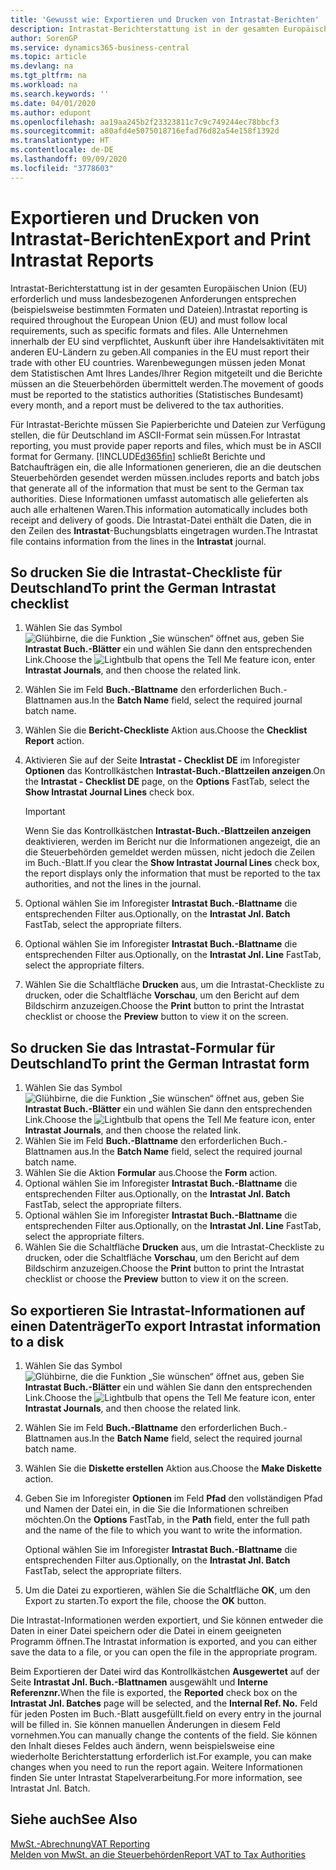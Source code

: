 ```yaml
---
title: 'Gewusst wie: Exportieren und Drucken von Intrastat-Berichten'
description: Intrastat-Berichterstattung ist in der gesamten Europäischen Union (EU) erforderlich und muss landesbezogenen Anforderungen entsprechen (beispielsweise bestimmten Formaten und Dateien). Alle Unternehmen innerhalb der EU sind verpflichtet, Auskunft über ihre Handelsaktivitäten mit anderen EU-Ländern zu geben.
author: SorenGP
ms.service: dynamics365-business-central
ms.topic: article
ms.devlang: na
ms.tgt_pltfrm: na
ms.workload: na
ms.search.keywords: ''
ms.date: 04/01/2020
ms.author: edupont
ms.openlocfilehash: aa19aa245b2f23323811c7c9c749244ec78bbcf3
ms.sourcegitcommit: a80afd4e5075018716efad76d82a54e158f1392d
ms.translationtype: HT
ms.contentlocale: de-DE
ms.lasthandoff: 09/09/2020
ms.locfileid: "3778603"
---
```

# <a name="export-and-print-intrastat-reports"></a><span data-ttu-id="d4712-104">Exportieren und Drucken von Intrastat-Berichten</span><span class="sxs-lookup"><span data-stu-id="d4712-104">Export and Print Intrastat Reports</span></span>
<span data-ttu-id="d4712-105">Intrastat-Berichterstattung ist in der gesamten Europäischen Union (EU) erforderlich und muss landesbezogenen Anforderungen entsprechen (beispielsweise bestimmten Formaten und Dateien).</span><span class="sxs-lookup"><span data-stu-id="d4712-105">Intrastat reporting is required throughout the European Union (EU) and must follow local requirements, such as specific formats and files.</span></span> <span data-ttu-id="d4712-106">Alle Unternehmen innerhalb der EU sind verpflichtet, Auskunft über ihre Handelsaktivitäten mit anderen EU-Ländern zu geben.</span><span class="sxs-lookup"><span data-stu-id="d4712-106">All companies in the EU must report their trade with other EU countries.</span></span> <span data-ttu-id="d4712-107">Warenbewegungen müssen jeden Monat dem Statistischen Amt Ihres Landes/Ihrer Region mitgeteilt und die Berichte müssen an die Steuerbehörden übermittelt werden.</span><span class="sxs-lookup"><span data-stu-id="d4712-107">The movement of goods must be reported to the statistics authorities (Statistisches Bundesamt) every month, and a report must be delivered to the tax authorities.</span></span>  

 <span data-ttu-id="d4712-108">Für Intrastat-Berichte müssen Sie Papierberichte und Dateien zur Verfügung stellen, die für Deutschland im ASCII-Format sein müssen.</span><span class="sxs-lookup"><span data-stu-id="d4712-108">For Intrastat reporting, you must provide paper reports and files, which must be in ASCII format for Germany.</span></span> [!INCLUDE[d365fin](../../includes/d365fin_md.md)] <span data-ttu-id="d4712-109">schließt Berichte und Batchaufträgen ein, die alle Informationen generieren, die an die deutschen Steuerbehörden gesendet werden müssen.</span><span class="sxs-lookup"><span data-stu-id="d4712-109">includes reports and batch jobs that generate all of the information that must be sent to the German tax authorities.</span></span> <span data-ttu-id="d4712-110">Diese Informationen umfasst automatisch alle gelieferten als auch alle erhaltenen Waren.</span><span class="sxs-lookup"><span data-stu-id="d4712-110">This information automatically includes both receipt and delivery of goods.</span></span> <span data-ttu-id="d4712-111">Die Intrastat-Datei enthält die Daten, die in den Zeilen des **Intrastat**-Buchungsblatts eingetragen wurden.</span><span class="sxs-lookup"><span data-stu-id="d4712-111">The Intrastat file contains information from the lines in the **Intrastat** journal.</span></span>  

## <a name="to-print-the-german-intrastat-checklist"></a><span data-ttu-id="d4712-112">So drucken Sie die Intrastat-Checkliste für Deutschland</span><span class="sxs-lookup"><span data-stu-id="d4712-112">To print the German Intrastat checklist</span></span>  

1.  <span data-ttu-id="d4712-113">Wählen Sie das Symbol ![Glühbirne, die die Funktion „Sie wünschen“ öffnet](../../media/ui-search/search_small.png "Sagen Sie mir, was Sie tun wollen") aus, geben Sie **Intrastat Buch.-Blätter** ein und wählen Sie dann den entsprechenden Link.</span><span class="sxs-lookup"><span data-stu-id="d4712-113">Choose the ![Lightbulb that opens the Tell Me feature](../../media/ui-search/search_small.png "Tell me what you want to do") icon, enter **Intrastat Journals**, and then choose the related link.</span></span>  
2.  <span data-ttu-id="d4712-114">Wählen Sie im Feld **Buch.-Blattname** den erforderlichen Buch.-Blattnamen aus.</span><span class="sxs-lookup"><span data-stu-id="d4712-114">In the **Batch Name** field, select the required journal batch name.</span></span>
3.  <span data-ttu-id="d4712-115">Wählen Sie die **Bericht-Checkliste** Aktion aus.</span><span class="sxs-lookup"><span data-stu-id="d4712-115">Choose the **Checklist Report** action.</span></span>  
4.  <span data-ttu-id="d4712-116">Aktivieren Sie auf der Seite **Intrastat - Checklist DE** im Inforegister **Optionen** das Kontrollkästchen **Intrastat-Buch.-Blattzeilen anzeigen**.</span><span class="sxs-lookup"><span data-stu-id="d4712-116">On the **Intrastat - Checklist DE** page, on the **Options** FastTab, select the **Show Intrastat Journal Lines** check box.</span></span>  

    > [!IMPORTANT]  
    >  <span data-ttu-id="d4712-117">Wenn Sie das Kontrollkästchen **Intrastat-Buch.-Blattzeilen anzeigen** deaktivieren, werden im Bericht nur die Informationen angezeigt, die an die Steuerbehörden gemeldet werden müssen, nicht jedoch die Zeilen im Buch.-Blatt.</span><span class="sxs-lookup"><span data-stu-id="d4712-117">If you clear the **Show Intrastat Journal Lines** check box, the report displays only the information that must be reported to the tax authorities, and not the lines in the journal.</span></span>  

5.  <span data-ttu-id="d4712-118">Optional wählen Sie im Inforegister **Intrastat Buch.-Blattname** die entsprechenden Filter aus.</span><span class="sxs-lookup"><span data-stu-id="d4712-118">Optionally, on the **Intrastat Jnl. Batch** FastTab, select the appropriate filters.</span></span>  
6.  <span data-ttu-id="d4712-119">Optional wählen Sie im Inforegister **Intrastat Buch.-Blattname** die entsprechenden Filter aus.</span><span class="sxs-lookup"><span data-stu-id="d4712-119">Optionally, on the **Intrastat Jnl. Line** FastTab, select the appropriate filters.</span></span>  
7.  <span data-ttu-id="d4712-120">Wählen Sie die Schaltfläche **Drucken** aus, um die Intrastat-Checkliste zu drucken, oder die Schaltfläche **Vorschau**, um den Bericht auf dem Bildschirm anzuzeigen.</span><span class="sxs-lookup"><span data-stu-id="d4712-120">Choose the **Print** button to print the Intrastat checklist or choose the **Preview** button to view it on the screen.</span></span>  

## <a name="to-print-the-german-intrastat-form"></a><span data-ttu-id="d4712-121">So drucken Sie das Intrastat-Formular für Deutschland</span><span class="sxs-lookup"><span data-stu-id="d4712-121">To print the German Intrastat form</span></span>  

1.  <span data-ttu-id="d4712-122">Wählen Sie das Symbol ![Glühbirne, die die Funktion „Sie wünschen“ öffnet](../../media/ui-search/search_small.png "Sagen Sie mir, was Sie tun wollen") aus, geben Sie **Intrastat Buch.-Blätter** ein und wählen Sie dann den entsprechenden Link.</span><span class="sxs-lookup"><span data-stu-id="d4712-122">Choose the ![Lightbulb that opens the Tell Me feature](../../media/ui-search/search_small.png "Tell me what you want to do") icon, enter **Intrastat Journals**, and then choose the related link.</span></span>  
2.  <span data-ttu-id="d4712-123">Wählen Sie im Feld **Buch.-Blattname** den erforderlichen Buch.-Blattnamen aus.</span><span class="sxs-lookup"><span data-stu-id="d4712-123">In the **Batch Name** field, select the required journal batch name.</span></span>  
3.  <span data-ttu-id="d4712-124">Wählen Sie die Aktion **Formular** aus.</span><span class="sxs-lookup"><span data-stu-id="d4712-124">Choose the **Form** action.</span></span>  
4.  <span data-ttu-id="d4712-125">Optional wählen Sie im Inforegister **Intrastat Buch.-Blattname** die entsprechenden Filter aus.</span><span class="sxs-lookup"><span data-stu-id="d4712-125">Optionally, on the **Intrastat Jnl. Batch** FastTab, select the appropriate filters.</span></span>  
5.  <span data-ttu-id="d4712-126">Optional wählen Sie im Inforegister **Intrastat Buch.-Blattname** die entsprechenden Filter aus.</span><span class="sxs-lookup"><span data-stu-id="d4712-126">Optionally, on the **Intrastat Jnl. Line** FastTab, select the appropriate filters.</span></span>  
6.  <span data-ttu-id="d4712-127">Wählen Sie die Schaltfläche **Drucken** aus, um die Intrastat-Checkliste zu drucken, oder die Schaltfläche **Vorschau**, um den Bericht auf dem Bildschirm anzuzeigen.</span><span class="sxs-lookup"><span data-stu-id="d4712-127">Choose the **Print** button to print the Intrastat checklist or choose the **Preview** button to view it on the screen.</span></span>  

## <a name="to-export-intrastat-information-to-a-disk"></a><span data-ttu-id="d4712-128">So exportieren Sie Intrastat-Informationen auf einen Datenträger</span><span class="sxs-lookup"><span data-stu-id="d4712-128">To export Intrastat information to a disk</span></span>  

1.  <span data-ttu-id="d4712-129">Wählen Sie das Symbol ![Glühbirne, die die Funktion „Sie wünschen“ öffnet](../../media/ui-search/search_small.png "Sagen Sie mir, was Sie tun wollen") aus, geben Sie **Intrastat Buch.-Blätter** ein und wählen Sie dann den entsprechenden Link.</span><span class="sxs-lookup"><span data-stu-id="d4712-129">Choose the ![Lightbulb that opens the Tell Me feature](../../media/ui-search/search_small.png "Tell me what you want to do") icon, enter **Intrastat Journals**, and then choose the related link.</span></span>  
2.  <span data-ttu-id="d4712-130">Wählen Sie im Feld **Buch.-Blattname** den erforderlichen Buch.-Blattnamen aus.</span><span class="sxs-lookup"><span data-stu-id="d4712-130">In the **Batch Name** field, select the required journal batch name.</span></span>  
3.  <span data-ttu-id="d4712-131">Wählen Sie die **Diskette erstellen** Aktion aus.</span><span class="sxs-lookup"><span data-stu-id="d4712-131">Choose the **Make Diskette** action.</span></span>  
4.  <span data-ttu-id="d4712-132">Geben Sie im Inforegister **Optionen** im Feld **Pfad** den vollständigen Pfad und Namen der Datei ein, in die Sie die Informationen schreiben möchten.</span><span class="sxs-lookup"><span data-stu-id="d4712-132">On the **Options** FastTab, in the **Path** field, enter the full path and the name of the file to which you want to write the information.</span></span>  

    <span data-ttu-id="d4712-133">Optional wählen Sie im Inforegister **Intrastat Buch.-Blattname** die entsprechenden Filter aus.</span><span class="sxs-lookup"><span data-stu-id="d4712-133">Optionally, on the **Intrastat Jnl. Batch** FastTab, select the appropriate filters.</span></span>  

5.  <span data-ttu-id="d4712-134">Um die Datei zu exportieren, wählen Sie die Schaltfläche **OK**, um den Export zu starten.</span><span class="sxs-lookup"><span data-stu-id="d4712-134">To export the file, choose the **OK** button.</span></span>  

<span data-ttu-id="d4712-135">Die Intrastat-Informationen werden exportiert, und Sie können entweder die Daten in einer Datei speichern oder die Datei in einem geeigneten Programm öffnen.</span><span class="sxs-lookup"><span data-stu-id="d4712-135">The Intrastat information is exported, and you can either save the data to a file, or you can open the file in the appropriate program.</span></span>  

 <span data-ttu-id="d4712-136">Beim Exportieren der Datei wird das Kontrollkästchen **Ausgewertet** auf der Seite **Intrastat Jnl. Buch.-Blattnamen** ausgewählt und **Interne Referenznr.**</span><span class="sxs-lookup"><span data-stu-id="d4712-136">When the file is exported, the **Reported** check box on the **Intrastat Jnl. Batches** page will be selected, and the **Internal Ref. No.**</span></span> <span data-ttu-id="d4712-137">Feld für jeden Posten im Buch.-Blatt ausgefüllt.</span><span class="sxs-lookup"><span data-stu-id="d4712-137">field on every entry in the journal will be filled in.</span></span> <span data-ttu-id="d4712-138">Sie können manuellen Änderungen in diesem Feld vornehmen.</span><span class="sxs-lookup"><span data-stu-id="d4712-138">You can manually change the contents of the field.</span></span> <span data-ttu-id="d4712-139">Sie können den Inhalt dieses Feldes auch ändern, wenn beispielsweise eine wiederholte Berichterstattung erforderlich ist.</span><span class="sxs-lookup"><span data-stu-id="d4712-139">For example, you can make changes when you need to run the report again.</span></span> <span data-ttu-id="d4712-140">Weitere Informationen finden Sie unter Intrastat Stapelverarbeitung.</span><span class="sxs-lookup"><span data-stu-id="d4712-140">For more information, see Intrastat Jnl. Batch.</span></span>  

## <a name="see-also"></a><span data-ttu-id="d4712-141">Siehe auch</span><span class="sxs-lookup"><span data-stu-id="d4712-141">See Also</span></span>  
 [<span data-ttu-id="d4712-142">MwSt.-Abrechnung</span><span class="sxs-lookup"><span data-stu-id="d4712-142">VAT Reporting</span></span>](vat-reporting.md)  
 [<span data-ttu-id="d4712-143">Melden von MwSt. an die Steuerbehörden</span><span class="sxs-lookup"><span data-stu-id="d4712-143">Report VAT to Tax Authorities</span></span>](../../finance-how-report-vat.md)
